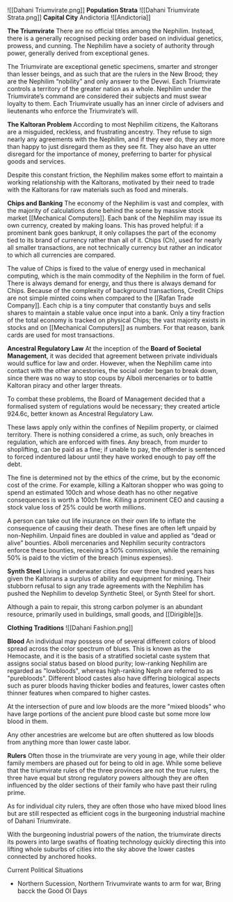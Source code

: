 ![[Dahani Triumvirate.png]]
**Population Strata**
![[Dahani Triumvirate  Strata.png]]
**Capital City**
Andictoria 
![[Andictoria]]

**The Triumvirate**
There are no official titles among the Nephilim. Instead, there is a generally recognised pecking order based on individual genetics, prowess, and cunning. The Nephilim have a society of authority through power, generally derived from exceptional genes. 

The Triumvirate are exceptional genetic specimens, smarter and stronger than lesser beings, and as such that are the rulers in the New Brood; they are the Nephilim “nobility” and only answer to the Devwi. Each Triumvirate controls a territory of the greater nation as a whole. Nephilim under the Triumvirate’s command are considered their subjects and must swear loyalty to them. Each Triumvirate usually has an inner circle of advisers and lieutenants who enforce the Triumvirate’s will.

**The Kaltoran Problem**
According to most Nephilim citizens, the Kaltorans are a misguided, reckless, and frustrating ancestry. They refuse to sign nearly any agreements with the Nephilim, and if they ever do, they are more than happy to just disregard them as they see fit. They also
have an utter disregard for the importance of money, preferring to barter for physical goods and services.

Despite this constant friction, the Nephilim makes some effort to maintain a working relationship with the Kaltorans, motivated by their need to trade with the Kaltorans for raw materials such as food and minerals.

**Chips and Banking**
The economy of the Nephilim is vast and complex, with the majority of calculations done behind the scene by massive stock market [[Mechanical Computers]].
Each bank of the Nephilim may issue its own currency, created by making loans. This has proved helpful: if a prominent bank goes bankrupt, it only collapses the part of the economy tied to its brand of currency rather than all of it. Chips (Ch), used for nearly
all smaller transactions, are not technically currency but rather an indicator to which all currencies are compared. 

The value of Chips is fixed to the value of energy used in mechanical computing, which is the main commodity of the Nephilim in the form of fuel. There is always demand for energy, and thus there is always demand for Chips. Because of the complexity of background transactions, Credit
Chips are not simple minted coins when compared to the [[Rafan Trade Company]]. Each chip is a tiny computer that constantly buys and sells shares to maintain a stable value once input into a bank.
Only a tiny fraction of the total economy is tracked on physical Chips; the vast majority exists in stocks and on [[Mechanical Computers]] as numbers. For that reason, bank cards are used for most transactions.

**Ancestral Regulatory Law**
At the inception of the **Board of Societal Management**, it was decided that agreement between private individuals would suffice for law and order. However, when the Nephilim came into contact with the other ancestories, the social order began to break down, since there was no way to stop coups by Alboli mercenaries or to battle Kaltoran piracy
and other larger threats. 

To combat these problems, the Board of Management decided that a formalised system of regulations would be necessary; they created article 924.6c, better known as Ancestral Regulatory Law.

These laws apply only within the confines of Nepilim property, or claimed territory. There is nothing considered a crime, as such, only breaches in regulation, which are enforced with fines. Any breach, from murder to shoplifting, can be paid as a fine; if unable to pay, the offender is sentenced to forced indentured labour until they have worked enough to pay off the debt.

The fine is determined not by the ethics of the crime, but by the economic
cost of the crime. For example, killing a Kaltoran shopper who was going to spend an estimated 100ch and whose death has no other negative consequences is worth a 100ch fine. Killing a prominent CEO and causing a stock value loss of 25% could be worth millions. 

A person can take out life insurance on their own life to inflate the
consequence of causing their death. These fines are often left unpaid by non-Nephilim. Unpaid fines are doubled in value and applied as “dead or alive” bounties. Alboli
mercenaries and Nephilim security contractors enforce these bounties, receiving a 50% commission, while the remaining 50% is paid to the victim of the breach (minus expenses).

**Synth Steel**
Living in underwater cities for over three hundred years has given the Kaltorans a surplus of ability and equipment for mining. Their stubborn refusal to sign any trade agreements with the Nephilim has pushed the Nephilim to develop Synthetic Steel, or Synth Steel for short.

Although a pain to repair, this strong carbon polymer is an abundant resource, primarily used in buildings, small goods, and [[Dirigible]]s.


**Clothing Traditions**
![[Dahani Fashion.png]]

**Blood**
An individual may possess one of several different colors of blood spread across the color spectrum of blues. This is known as the Hemocaste, and it is the basis of a stratified societal caste system that assigns social status based on blood purity; low-ranking Nephilim are regarded as "lowbloods", whereas high-ranking Neph are referred to as "purebloods". Different blood castes also have differing biological aspects such as purer bloods having thicker bodies and features, lower castes often thinner features when compared to higher castes.

 At the intersection of pure and low bloods are the more "mixed bloods" who have large portions of the ancient pure blood caste but some more low blood in them.

 Any other ancestries are welcome but are often shuttered as low bloods from anything more than lower caste labor.
 
 **Rulers**
 Often those in the triumvirate are very young in age, while their older family members are phased out for being to old in age. While some believe that the triumvirate rules of the three provinces are not the true rulers, the three have equal but strong regulatory powers although they are often influenced by the older sections of their family who have past their ruling prime. 

 As for individual city rulers, they are often those who have mixed blood lines but are still respected as efficient cogs in the burgeoning industrial machine of Dahani Triumvirate. 

With the burgeoning industrial powers of the nation, the triumvirate directs its powers into large swaths of floating technology quickly directing this into lifting whole suburbs of cities into the sky above the lower castes connected by anchored hooks.

Current Political Situations
- Northern Sucession, Northern Trivumvirate wants to arm for war, Bring bacck the Good Ol Days